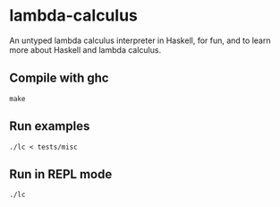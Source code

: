 # lambda-calculus
An untyped lambda calculus interpreter in Haskell, for fun, and to learn more about Haskell and lambda calculus.

## Compile with ghc
    make

## Run examples
    ./lc < tests/misc

## Run in REPL mode
    ./lc
